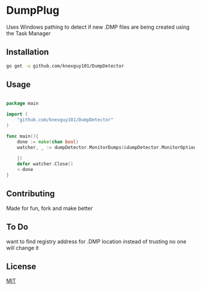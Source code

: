 # DumpPlug

Uses Windows pathing to detect if new .DMP files are being created using the Task Manager

## Installation

```bash
go get -u github.com/knexguy101/DumpDetector
```

## Usage

```go

package main

import (
	"github.com/knexguy101/DumpDetector"
)

func main(){
	done := make(chan bool)
	watcher, _ := dumpDetector.MonitorDumps(&dumpDetector.MonitorOptions{
		
	})
	defer watcher.Close()
	<-done
}


```

## Contributing
Made for fun, fork and make better

## To Do
want to find registry address for .DMP location instead of trusting no one will change it

## License
[MIT](https://choosealicense.com/licenses/mit/)
